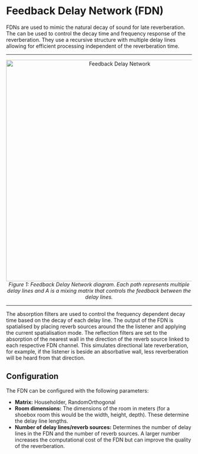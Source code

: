# Feedback Delay Network (FDN)

FDNs are used to mimic the natural decay of sound for late reverberation.
The can be used to control the decay time and frequency response of the reverberation.
They use a recursive structure with multiple delay lines allowing for efficient processing independent of the reverberation time.

---

<div align="center">
  <img src="../images/FeedbackDelayNetwork.png" alt="Feedback Delay Network" width="600"/>
  <br>
  <em>Figure 1: Feedback Delay Network diagram. Each path represents multiple delay lines and A is a mixing matrix that controls the feedback between the delay lines.</em>
</div>

---

The absorption filters are used to control the frequency dependent decay time based on the decay of each delay line.
The output of the FDN is spatialised by placing reverb sources around the the listener and applying the current spatialisation mode.
The reflection filters are set to the absorption of the nearest wall in the direction of the reverb source linked to each respective FDN channel.
This simulates directional late reverberation, for example, if the listener is beside an absorbative wall, less reverberation will be heard from that direction.

## Configuration

The FDN can be configured with the following parameters:

- **Matrix:** Householder, RandomOrthogonal
- **Room dimensions:** The dimensions of the room in meters (for a shoebox room this would be the width, height, depth). These determine the delay line lengths.
- **Number of delay lines/reverb sources:** Determines the number of delay lines in the FDN and the number of reverb sources. A larger number increases the computational cost of the FDN but can improve the quality of the reverberation.